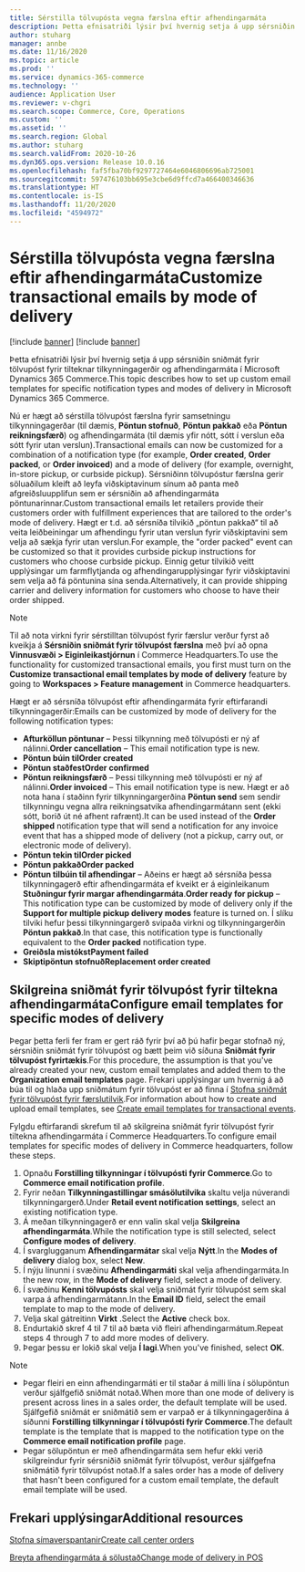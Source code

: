 ```yaml
---
title: Sérstilla tölvupósta vegna færslna eftir afhendingarmáta
description: Þetta efnisatriði lýsir því hvernig setja á upp sérsniðin sniðmát fyrir tölvupóst fyrir tilteknar tilkynningagerðir og afhendingarmáta í Microsoft Dynamics 365 Commerce.
author: stuharg
manager: annbe
ms.date: 11/16/2020
ms.topic: article
ms.prod: ''
ms.service: dynamics-365-commerce
ms.technology: ''
audience: Application User
ms.reviewer: v-chgri
ms.search.scope: Commerce, Core, Operations
ms.custom: ''
ms.assetid: ''
ms.search.region: Global
ms.author: stuharg
ms.search.validFrom: 2020-10-26
ms.dyn365.ops.version: Release 10.0.16
ms.openlocfilehash: faf5fba70bf9297727464e6046806696ab725001
ms.sourcegitcommit: 597476103bb695e3cbe6d9ffcd7a466400346636
ms.translationtype: HT
ms.contentlocale: is-IS
ms.lasthandoff: 11/20/2020
ms.locfileid: "4594972"
---
```

# <a name="customize-transactional-emails-by-mode-of-delivery"></a><span data-ttu-id="70874-103">Sérstilla tölvupósta vegna færslna eftir afhendingarmáta</span><span class="sxs-lookup"><span data-stu-id="70874-103">Customize transactional emails by mode of delivery</span></span>

[!include [banner](includes/banner.md)]
[!include [banner](includes/preview-banner.md)]

<span data-ttu-id="70874-104">Þetta efnisatriði lýsir því hvernig setja á upp sérsniðin sniðmát fyrir tölvupóst fyrir tilteknar tilkynningagerðir og afhendingarmáta í Microsoft Dynamics 365 Commerce.</span><span class="sxs-lookup"><span data-stu-id="70874-104">This topic describes how to set up custom email templates for specific notification types and modes of delivery in Microsoft Dynamics 365 Commerce.</span></span>

<span data-ttu-id="70874-105">Nú er hægt að sérstilla tölvupóst færslna fyrir samsetningu tilkynningagerðar (til dæmis, **Pöntun stofnuð**, **Pöntun pakkað** eða **Pöntun reikningsfærð**) og afhendingarmáta (til dæmis yfir nótt, sótt í verslun eða sótt fyrir utan verslun).</span><span class="sxs-lookup"><span data-stu-id="70874-105">Transactional emails can now be customized for a combination of a notification type (for example, **Order created**, **Order packed**, or **Order invoiced**) and a mode of delivery (for example, overnight, in-store pickup, or curbside pickup).</span></span> <span data-ttu-id="70874-106">Sérsniðinn tölvupóstur færslna gerir söluaðilum kleift að leyfa viðskiptavinum sínum að panta með afgreiðsluupplifun sem er sérsniðin að afhendingarmáta pöntunarinnar.</span><span class="sxs-lookup"><span data-stu-id="70874-106">Custom transactional emails let retailers provide their customers order with fulfillment experiences that are tailored to the order's mode of delivery.</span></span> <span data-ttu-id="70874-107">Hægt er t.d. að sérsníða tilvikið „pöntun pakkað“ til að veita leiðbeiningar um afhendingu fyrir utan verslun fyrir viðskiptavini sem velja að sækja fyrir utan verslun.</span><span class="sxs-lookup"><span data-stu-id="70874-107">For example, the "order packed" event can be customized so that it provides curbside pickup instructions for customers who choose curbside pickup.</span></span> <span data-ttu-id="70874-108">Einnig getur tilvikið veitt upplýsingar um farmflytjanda og afhendingarupplýsingar fyrir viðskiptavini sem velja að fá pöntunina sína senda.</span><span class="sxs-lookup"><span data-stu-id="70874-108">Alternatively, it can provide shipping carrier and delivery information for customers who choose to have their order shipped.</span></span>

> [!NOTE]
> <span data-ttu-id="70874-109">Til að nota virkni fyrir sérstilltan tölvupóst fyrir færslur verður fyrst að kveikja á **Sérsniðin sniðmát fyrir tölvupóst færslna** með því að opna **Vinnusvæði \> Eiginleikastjórnun** í Commerce Headquarters.</span><span class="sxs-lookup"><span data-stu-id="70874-109">To use the functionality for customized transactional emails, you first must turn on the **Customize transactional email templates by mode of delivery** feature by going to **Workspaces \> Feature management** in Commerce headquarters.</span></span>

<span data-ttu-id="70874-110">Hægt er að sérsníða tölvupóst eftir afhendingarmáta fyrir eftirfarandi tilkynningagerðir:</span><span class="sxs-lookup"><span data-stu-id="70874-110">Emails can be customized by mode of delivery for the following notification types:</span></span>

- <span data-ttu-id="70874-111">**Afturköllun pöntunar** – Þessi tilkynning með tölvupósti er ný af nálinni.</span><span class="sxs-lookup"><span data-stu-id="70874-111">**Order cancellation** – This email notification type is new.</span></span>
- <span data-ttu-id="70874-112">**Pöntun búin til**</span><span class="sxs-lookup"><span data-stu-id="70874-112">**Order created**</span></span>
- <span data-ttu-id="70874-113">**Pöntun staðfest**</span><span class="sxs-lookup"><span data-stu-id="70874-113">**Order confirmed**</span></span>
- <span data-ttu-id="70874-114">**Pöntun reikningsfærð** – Þessi tilkynning með tölvupósti er ný af nálinni.</span><span class="sxs-lookup"><span data-stu-id="70874-114">**Order invoiced** – This email notification type is new.</span></span> <span data-ttu-id="70874-115">Hægt er að nota hana í staðinn fyrir tilkynningargerðina **Pöntun send** sem sendir tilkynningu vegna allra reikningsatvika afhendingarmátann sent (ekki sótt, borið út né afhent rafrænt).</span><span class="sxs-lookup"><span data-stu-id="70874-115">It can be used instead of the **Order shipped** notification type that will send a notification for any invoice event that has a shipped mode of delivery (not a pickup, carry out, or electronic mode of delivery).</span></span>
- <span data-ttu-id="70874-116">**Pöntun tekin til**</span><span class="sxs-lookup"><span data-stu-id="70874-116">**Order picked**</span></span>
- <span data-ttu-id="70874-117">**Pöntun pakkað**</span><span class="sxs-lookup"><span data-stu-id="70874-117">**Order packed**</span></span>
- <span data-ttu-id="70874-118">**Pöntun tilbúin til afhendingar** – Aðeins er hægt að sérsníða þessa tilkynningagerð eftir afhendingarmáta ef kveikt er á eiginleikanum **Stuðningur fyrir margar afhendingarmáta**.</span><span class="sxs-lookup"><span data-stu-id="70874-118">**Order ready for pickup** – This notification type can be customized by mode of delivery only if the **Support for multiple pickup delivery modes** feature is turned on.</span></span> <span data-ttu-id="70874-119">Í slíku tilviki hefur þessi tilkynningargerð svipaða virkni og tilkynningargerðin **Pöntun pakkað**.</span><span class="sxs-lookup"><span data-stu-id="70874-119">In that case, this notification type is functionally equivalent to the **Order packed** notification type.</span></span>
- <span data-ttu-id="70874-120">**Greiðsla mistókst**</span><span class="sxs-lookup"><span data-stu-id="70874-120">**Payment failed**</span></span>
- <span data-ttu-id="70874-121">**Skiptipöntun stofnuð**</span><span class="sxs-lookup"><span data-stu-id="70874-121">**Replacement order created**</span></span>

## <a name="configure-email-templates-for-specific-modes-of-delivery"></a><span data-ttu-id="70874-122">Skilgreina sniðmát fyrir tölvupóst fyrir tiltekna afhendingarmáta</span><span class="sxs-lookup"><span data-stu-id="70874-122">Configure email templates for specific modes of delivery</span></span>

<span data-ttu-id="70874-123">Þegar þetta ferli fer fram er gert ráð fyrir því að þú hafir þegar stofnað ný, sérsniðin sniðmát fyrir tölvupóst og bætt þeim við síðuna **Sniðmát fyrir tölvupóst fyrirtækis**.</span><span class="sxs-lookup"><span data-stu-id="70874-123">For this procedure, the assumption is that you've already created your new, custom email templates and added them to the **Organization email templates** page.</span></span> <span data-ttu-id="70874-124">Frekari upplýsingar um hvernig á að búa til og hlaða upp sniðmátum fyrir tölvupóst er að finna í [Stofna sniðmát fyrir tölvupóst fyrir færslutilvik](email-templates-transactions.md).</span><span class="sxs-lookup"><span data-stu-id="70874-124">For information about how to create and upload email templates, see [Create email templates for transactional events](email-templates-transactions.md).</span></span>

<span data-ttu-id="70874-125">Fylgdu eftirfarandi skrefum til að skilgreina sniðmát fyrir tölvupóst fyrir tiltekna afhendingarmáta í Commerce Headquarters.</span><span class="sxs-lookup"><span data-stu-id="70874-125">To configure email templates for specific modes of delivery in Commerce headquarters, follow these steps.</span></span>

1. <span data-ttu-id="70874-126">Opnaðu **Forstilling tilkynningar í tölvupósti fyrir Commerce**.</span><span class="sxs-lookup"><span data-stu-id="70874-126">Go to **Commerce email notification profile**.</span></span>
1. <span data-ttu-id="70874-127">Fyrir neðan **Tilkynningastillingar smásölutilvika** skaltu velja núverandi tilkynningargerð.</span><span class="sxs-lookup"><span data-stu-id="70874-127">Under **Retail event notification settings**, select an existing notification type.</span></span>
1. <span data-ttu-id="70874-128">Á meðan tilkynningagerð er enn valin skal velja **Skilgreina afhendingarmáta**.</span><span class="sxs-lookup"><span data-stu-id="70874-128">While the notification type is still selected, select **Configure modes of delivery**.</span></span>
1. <span data-ttu-id="70874-129">Í svarglugganum **Afhendingarmátar** skal velja **Nýtt**.</span><span class="sxs-lookup"><span data-stu-id="70874-129">In the **Modes of delivery** dialog box, select **New**.</span></span>
1. <span data-ttu-id="70874-130">Í nýju línunni í svæðinu **Afhendingarmáti** skal velja afhendingarmáta.</span><span class="sxs-lookup"><span data-stu-id="70874-130">In the new row, in the **Mode of delivery** field, select a mode of delivery.</span></span>
1. <span data-ttu-id="70874-131">Í svæðinu **Kenni tölvupósts** skal velja sniðmát fyrir tölvupóst sem skal varpa á afhendingarmátann.</span><span class="sxs-lookup"><span data-stu-id="70874-131">In the **Email ID** field, select the email template to map to the mode of delivery.</span></span>
1. <span data-ttu-id="70874-132">Velja skal gátreitinn **Virkt** .</span><span class="sxs-lookup"><span data-stu-id="70874-132">Select the **Active** check box.</span></span>
1. <span data-ttu-id="70874-133">Endurtakið skref 4 til 7 til að bæta við fleiri afhendingarmátum.</span><span class="sxs-lookup"><span data-stu-id="70874-133">Repeat steps 4 through 7 to add more modes of delivery.</span></span>
1. <span data-ttu-id="70874-134">Þegar þessu er lokið skal velja **Í lagi**.</span><span class="sxs-lookup"><span data-stu-id="70874-134">When you've finished, select **OK**.</span></span>

> [!NOTE]
> - <span data-ttu-id="70874-135">Þegar fleiri en einn afhendingarmáti er til staðar á milli lína í sölupöntun verður sjálfgefið sniðmát notað.</span><span class="sxs-lookup"><span data-stu-id="70874-135">When more than one mode of delivery is present across lines in a sales order, the default template will be used.</span></span> <span data-ttu-id="70874-136">Sjálfgefið sniðmát er sniðmátið sem er varpað er á tilkynningagerðina á síðunni **Forstilling tilkynningar í tölvupósti fyrir Commerce**.</span><span class="sxs-lookup"><span data-stu-id="70874-136">The default template is the template that is mapped to the notification type on the **Commerce email notification profile** page.</span></span>
> - <span data-ttu-id="70874-137">Þegar sölupöntun er með afhendingarmáta sem hefur ekki verið skilgreindur fyrir sérsniðið sniðmát fyrir tölvupóst, verður sjálfgefna sniðmátið fyrir tölvupóst notað.</span><span class="sxs-lookup"><span data-stu-id="70874-137">If a sales order has a mode of delivery that hasn't been configured for a custom email template, the default email template will be used.</span></span>

## <a name="additional-resources"></a><span data-ttu-id="70874-138">Frekari upplýsingar</span><span class="sxs-lookup"><span data-stu-id="70874-138">Additional resources</span></span>

[<span data-ttu-id="70874-139">Stofna símaverspantanir</span><span class="sxs-lookup"><span data-stu-id="70874-139">Create call center orders</span></span>](tasks/create-call-center-orders.md)

[<span data-ttu-id="70874-140">Breyta afhendingarmáta á sölustað</span><span class="sxs-lookup"><span data-stu-id="70874-140">Change mode of delivery in POS</span></span>](pos-change-delivery-mode.md)
